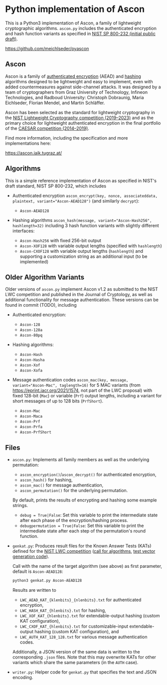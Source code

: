 Python implementation of Ascon
==============================

This is a Python3 implementation of Ascon, a family of lightweight cryptographic algorithms.
`ascon.py` includes the authenticated encryption and hash function variants as specified in [NIST SP 800-232 (initial public draft)](https://csrc.nist.gov/pubs/sp/800/232/ipd).

https://github.com/meichlseder/pyascon

Ascon
-----

Ascon is a family of [authenticated encryption](https://en.wikipedia.org/wiki/Authenticated_encryption) (AEAD) and [hashing](https://en.wikipedia.org/wiki/Cryptographic_hash_function) algorithms designed to be lightweight and easy to implement, even with added countermeasures against side-channel attacks.
It was designed by a team of cryptographers from Graz University of Technology, Infineon Technologies, and Radboud University: Christoph Dobraunig, Maria Eichlseder, Florian Mendel, and Martin Schläffer.

Ascon has been selected as the standard for lightweight cryptography in the [NIST Lightweight Cryptography competition (2019–2023)](https://csrc.nist.gov/projects/lightweight-cryptography) and as the primary choice for lightweight authenticated encryption in the final portfolio of the [CAESAR competition (2014–2019)](https://competitions.cr.yp.to/caesar-submissions.html).

Find more information, including the specification and more implementations here:

https://ascon.iaik.tugraz.at/


Algorithms
----------

This is a simple reference implementation of Ascon as specified in NIST's draft standard, NIST SP 800-232, which includes

  * Authenticated encryption `ascon_encrypt(key, nonce, associateddata, plaintext, variant="Ascon-AEAD128")` (and similarly `decrypt`):

    - `Ascon-AEAD128`
  
  * Hashing algorithms `ascon_hash(message, variant="Ascon-Hash256", hashlength=32)` including 3 hash function variants with slightly different interfaces:

    - `Ascon-Hash256` with fixed 256-bit output
    - `Ascon-XOF128` with variable output lengths (specified with `hashlength`)
    - `Ascon-CXOF128` with variable output lengths (`hashlength`) and supporting a customization string as an additional input (to be implemented)
  

Older Algorithm Variants
------------------------

Older versions of `ascon.py` implement Ascon v1.2 as submitted to the NIST LWC competition and published in the Journal of Cryptology, as well as additional functionality for message authentication. These versions can be found in commit (TODO), including

  * Authenticated encryption:

    - `Ascon-128`
    - `Ascon-128a`
    - `Ascon-80pq`
  
  * Hashing algorithms:

    - `Ascon-Hash`
    - `Ascon-Hasha`
    - `Ascon-Xof`
    - `Ascon-Xofa`
  
  * Message authentication codes `ascon_mac(key, message, variant="Ascon-Mac", taglength=16)` for 5 MAC variants (from https://eprint.iacr.org/2021/1574, not part of the LWC proposal) with fixed 128-bit (`Mac`) or variable (`Prf`) output lengths, including a variant for short messages of up to 128 bits (`PrfShort`).

    - `Ascon-Mac`
    - `Ascon-Maca`
    - `Ascon-Prf`
    - `Ascon-Prfa`
    - `Ascon-PrfShort`

Files
-----

  * `ascon.py`: 
    Implements all family members as well as the underlying permutation:

    - `ascon_encryption()`/`ascon_decrypt()` for authenticated encryption,
    - `ascon_hash()` for hashing,
    - `ascon_mac()` for message authentication,
    - `ascon_permutation()` for the underlying permutation.

    By default, prints the results of encrypting and hashing some example strings.

    - `debug = True|False`: Set this variable to print the intermediate state after each phase of the encryption/hashing process.
    - `debugpermutation = True|False`: Set this variable to print the intermediate state after each step of the permutation's round function.


  * `genkat.py`:
    Produces result files for the Known Answer Tests (KATs) defined for the [NIST LWC competition](https://csrc.nist.gov/projects/lightweight-cryptography) ([call for algorithms](https://csrc.nist.gov/CSRC/media/Projects/Lightweight-Cryptography/documents/final-lwc-submission-requirements-august2018.pdf), [test vector generation code](https://csrc.nist.gov/CSRC/media/Projects/Lightweight-Cryptography/documents/TestVectorGen.zip)).

    Call with the name of the target algorithm (see above) as first parameter, default is `Ascon-AEAD128`:

    ```sh
    python3 genkat.py Ascon-AEAD128

    ```

    Results are written to 

    - `LWC_AEAD_KAT_{klenbits}_{nlenbits}.txt` for authenticated encryption,
    - `LWC_HASH_KAT_{hlenbits}.txt` for hashing,
    - `LWC_XOF_KAT_{hlenbits}.txt` for extendable-output hashing (custom KAT configuration),
    - `LWC_CXOF_KAT_{hlenbits}.txt` for customizable-input extendable-output hashing (custom KAT configuration), and
    - `LWC_AUTH_KAT_128_128.txt` for various message authentication codes.

    Additionally, a JSON version of the same data is written to the corresponding `.json` files.
    Note that this may overwrite KATs for other variants which share the same parameters (in the `AUTH` case).


  * `writer.py`:
    Helper code for `genkat.py` that specifies the text and JSON encoding.

